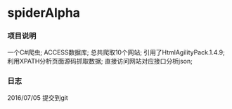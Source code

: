 # spiderAlpha

### 项目说明
一个C#爬虫;
ACCESS数据库;
总共爬取10个网站;
引用了HtmlAgilityPack.1.4.9;
利用XPATH分析页面源码抓取数据;
直接访问网站对应接口分析json;

### 日志
2016/07/05 提交到git
